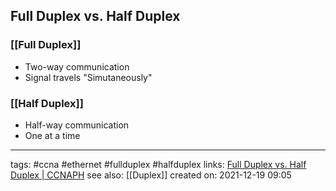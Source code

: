 ## Full Duplex vs. Half Duplex

### [[Full Duplex]]
- Two-way communication
- Signal travels "Simutaneously"


### [[Half Duplex]]
- Half-way communication
- One at a time


---
tags: #ccna #ethernet #fullduplex #halfduplex
links: [Full Duplex vs. Half Duplex | CCNAPH](https://ccnaphilippines.teachable.com/courses/742904/lectures/15871505)
see also: [[Duplex]]
created on: 2021-12-19 09:05